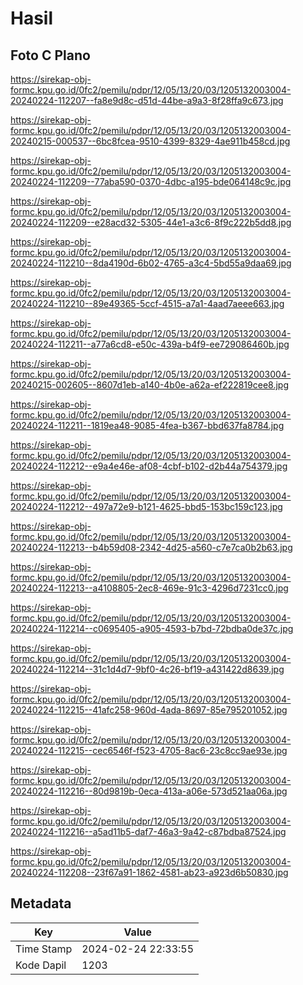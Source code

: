 # Hasil

## Foto C Plano

https://sirekap-obj-formc.kpu.go.id/0fc2/pemilu/pdpr/12/05/13/20/03/1205132003004-20240224-112207--fa8e9d8c-d51d-44be-a9a3-8f28ffa9c673.jpg

https://sirekap-obj-formc.kpu.go.id/0fc2/pemilu/pdpr/12/05/13/20/03/1205132003004-20240215-000537--6bc8fcea-9510-4399-8329-4ae911b458cd.jpg

https://sirekap-obj-formc.kpu.go.id/0fc2/pemilu/pdpr/12/05/13/20/03/1205132003004-20240224-112209--77aba590-0370-4dbc-a195-bde064148c9c.jpg

https://sirekap-obj-formc.kpu.go.id/0fc2/pemilu/pdpr/12/05/13/20/03/1205132003004-20240224-112209--e28acd32-5305-44e1-a3c6-8f9c222b5dd8.jpg

https://sirekap-obj-formc.kpu.go.id/0fc2/pemilu/pdpr/12/05/13/20/03/1205132003004-20240224-112210--8da4190d-6b02-4765-a3c4-5bd55a9daa69.jpg

https://sirekap-obj-formc.kpu.go.id/0fc2/pemilu/pdpr/12/05/13/20/03/1205132003004-20240224-112210--89e49365-5ccf-4515-a7a1-4aad7aeee663.jpg

https://sirekap-obj-formc.kpu.go.id/0fc2/pemilu/pdpr/12/05/13/20/03/1205132003004-20240224-112211--a77a6cd8-e50c-439a-b4f9-ee729086460b.jpg

https://sirekap-obj-formc.kpu.go.id/0fc2/pemilu/pdpr/12/05/13/20/03/1205132003004-20240215-002605--8607d1eb-a140-4b0e-a62a-ef222819cee8.jpg

https://sirekap-obj-formc.kpu.go.id/0fc2/pemilu/pdpr/12/05/13/20/03/1205132003004-20240224-112211--1819ea48-9085-4fea-b367-bbd637fa8784.jpg

https://sirekap-obj-formc.kpu.go.id/0fc2/pemilu/pdpr/12/05/13/20/03/1205132003004-20240224-112212--e9a4e46e-af08-4cbf-b102-d2b44a754379.jpg

https://sirekap-obj-formc.kpu.go.id/0fc2/pemilu/pdpr/12/05/13/20/03/1205132003004-20240224-112212--497a72e9-b121-4625-bbd5-153bc159c123.jpg

https://sirekap-obj-formc.kpu.go.id/0fc2/pemilu/pdpr/12/05/13/20/03/1205132003004-20240224-112213--b4b59d08-2342-4d25-a560-c7e7ca0b2b63.jpg

https://sirekap-obj-formc.kpu.go.id/0fc2/pemilu/pdpr/12/05/13/20/03/1205132003004-20240224-112213--a4108805-2ec8-469e-91c3-4296d7231cc0.jpg

https://sirekap-obj-formc.kpu.go.id/0fc2/pemilu/pdpr/12/05/13/20/03/1205132003004-20240224-112214--c0695405-a905-4593-b7bd-72bdba0de37c.jpg

https://sirekap-obj-formc.kpu.go.id/0fc2/pemilu/pdpr/12/05/13/20/03/1205132003004-20240224-112214--31c1d4d7-9bf0-4c26-bf19-a431422d8639.jpg

https://sirekap-obj-formc.kpu.go.id/0fc2/pemilu/pdpr/12/05/13/20/03/1205132003004-20240224-112215--41afc258-960d-4ada-8697-85e795201052.jpg

https://sirekap-obj-formc.kpu.go.id/0fc2/pemilu/pdpr/12/05/13/20/03/1205132003004-20240224-112215--cec6546f-f523-4705-8ac6-23c8cc9ae93e.jpg

https://sirekap-obj-formc.kpu.go.id/0fc2/pemilu/pdpr/12/05/13/20/03/1205132003004-20240224-112216--80d9819b-0eca-413a-a06e-573d521aa06a.jpg

https://sirekap-obj-formc.kpu.go.id/0fc2/pemilu/pdpr/12/05/13/20/03/1205132003004-20240224-112216--a5ad11b5-daf7-46a3-9a42-c87bdba87524.jpg

https://sirekap-obj-formc.kpu.go.id/0fc2/pemilu/pdpr/12/05/13/20/03/1205132003004-20240224-112208--23f67a91-1862-4581-ab23-a923d6b50830.jpg


## Metadata

| Key        | Value               |
| ---------- | ------------------- |
| Time Stamp | 2024-02-24 22:33:55 |
| Kode Dapil | 1203                |



